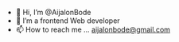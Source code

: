 - 👋 Hi, I’m @AijalonBode
- 👀 I’m a frontend Web developer
- 📫 How to reach me ... aijalonbode@gmail.com

<!---
capitolcomputers/capitolcomputers is a ✨ special ✨ repository because its `README.md` (this file) appears on your GitHub profile.
You can click the Preview link to take a look at your changes.
--->
